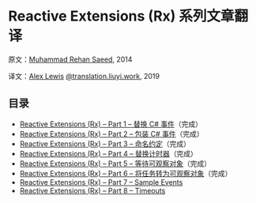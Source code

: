 # Reactive Extensions (Rx) 系列文章翻译

原文：[Muhammad Rehan Saeed](https://rehansaeed.com/), 2014

译文：[Alex Lewis](https://alexinea.com) [@translation.liuyi.work](https://translation.liuyi.work/reactive-extensions-rehansaeed2014), 2019

## 目录

- [Reactive Extensions (Rx) – Part 1 – 替换 C# 事件](docs/1/README.zh-CN.md)（完成）
- [Reactive Extensions (Rx) – Part 2 – 包装 C# 事件](docs/2/README.zh-CN.md)（完成）
- [Reactive Extensions (Rx) – Part 3 – 命名约定](docs/3/README.zh-CN.md)（完成）
- [Reactive Extensions (Rx) – Part 4 – 替换计时器](docs/4/README.zh-CN.md)（完成）
- [Reactive Extensions (Rx) – Part 5 – 等待可观察对象](docs/5/README.zh-CN.md)（完成）
- [Reactive Extensions (Rx) – Part 6 – 将任务转为可观察对象](docs/6/README.zh-CN.md)（完成）
- [Reactive Extensions (Rx) – Part 7 – Sample Events](docs/7/README.md)
- [Reactive Extensions (Rx) – Part 8 – Timeouts](docs/8/README.md)
